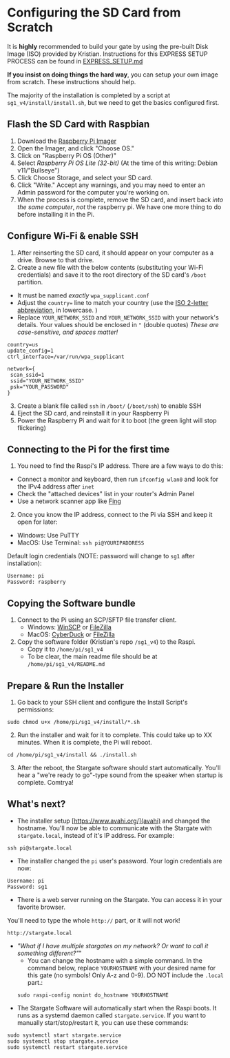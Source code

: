 # Configuring the SD Card from Scratch
It is **highly** recommended to build your gate by using the pre-built Disk Image (ISO) provided by Kristian. Instructions for this EXPRESS SETUP PROCESS can be found in [EXPRESS_SETUP.md](../EXPRESS_SETUP.md)

**If you insist on doing things the hard way**, you can setup your own image from scratch. These instructions should help.

The majority of the installation is completed by a script at `sg1_v4/install/install.sh`, but we need to get the basics configured first.

## Flash the SD Card with Raspbian
1. Download the [Raspberry Pi Imager](https://www.raspberrypi.com/software/)
2. Open the Imager, and click "Choose OS."
3. Click on "Raspberry Pi OS (Other)"
4. Select _Raspberry Pi OS Lite (32-bit)_ (At the time of this writing: Debian v11/"Bullseye")
5. Click Choose Storage, and select your SD card.
6. Click "Write." Accept any warnings, and you may need to enter an Admin password for the computer you're working on.
7. When the process is complete, remove the SD card, and insert back *into the same computer*, _not_ the raspberry pi. We have one more thing to do before installing it in the Pi.

## Configure Wi-Fi & enable SSH
1. After reinserting the SD card, it should appear on your computer as a drive. Browse to that drive.
2. Create a new file with the below contents (substituting your Wi-Fi credentials) and save it to the root directory of the SD card's `/boot` partition.
 - It must be named _exactly_ `wpa_supplicant.conf`
 - Adjust the `country=` line to match your country (use the [ISO 2-letter abbreviation](https://en.wikipedia.org/wiki/ISO_3166-1_alpha-2#Officially_assigned_code_elements), in lowercase. )
 - Replace `YOUR_NETWORK_SSID` and `YOUR_NETWORK_SSID` with your network's details. Your values should be enclosed in `"` (double quotes) *These are case-sensitive, and spaces matter!*
```
country=us
update_config=1
ctrl_interface=/var/run/wpa_supplicant

network={
 scan_ssid=1
 ssid="YOUR_NETWORK_SSID"
 psk="YOUR_PASSWORD"
}
```
3. Create a blank file called `ssh` in `/boot/` (`/boot/ssh`) to enable SSH
4. Eject the SD card, and reinstall it in your Raspberry Pi
5. Power the Raspberry Pi and wait for it to boot (the green light will stop flickering)

## Connecting to the Pi for the first time
1. You need to find the Raspi's IP address. There are a few ways to do this:
  - Connect a monitor and keyboard, then run `ifconfig wlan0` and look for the IPv4 address after `inet`
  - Check the "attached devices" list in your router's Admin Panel
  - Use a network scanner app like [Fing](https://www.fing.com/)
2. Once you know the IP address, connect to the Pi via SSH and keep it open for later:
  - Windows: Use PuTTY
  - MacOS: Use Terminal: `ssh pi@YOURIPADDRESS`
  
Default login credentials (NOTE: password will change to `sg1` after installation):
  ```
  Username: pi
  Password: raspberry
  ```

## Copying the Software bundle
1. Connect to the Pi using an SCP/SFTP file transfer client.
    - Windows: [WinSCP](https://winscp.net/eng/index.php) or [FileZilla](https://filezilla-project.org/download.php?type=client)
    - MacOS: [CyberDuck](https://cyberduck.io/) or [FileZilla](https://filezilla-project.org/download.php?type=client)
2. Copy the software folder (Kristian's repo `/sg1_v4`) to the Raspi.
    - Copy it to `/home/pi/sg1_v4`
    - To be clear, the main readme file should be at `/home/pi/sg1_v4/README.md`

## Prepare & Run the Installer
1. Go back to your SSH client and configure the Install Script's permissions:
```
sudo chmod u+x /home/pi/sg1_v4/install/*.sh
```
2. Run the installer and wait for it to complete. This could take up to XX minutes. When it is complete, the Pi will reboot.
```
cd /home/pi/sg1_v4/install && ./install.sh
```
3. After the reboot, the Stargate software should start automatically. You'll hear a "we're ready to go"-type sound from the speaker when startup is complete. Comtrya!

## What's next?
- The installer setup [https://www.avahi.org/](avahi) and changed the hostname. You'll now be able to communicate with the Stargate with `stargate.local`, instead of it's IP address. For example:
```
ssh pi@stargate.local
```
- The installer changed the `pi` user's password. Your login credentials are now:
```
Username: pi
Password: sg1
```
- There is a web server running on the Stargate. You can access it in your favorite browser.

You'll need to type the whole `http://` part, or it will not work!
```
http://stargate.local
```
- *"What if I have multiple stargates on my network? Or want to call it something different?"*"
  - You can change the hostname with a simple command. In the command below, replace `YOURHOSTNAME` with your desired name for this gate (no symbols! Only A-z and 0-9). DO NOT include the `.local` part.:
  ```
  sudo raspi-config nonint do_hostname YOURHOSTNAME
  ```
- The Stargate Software will automatically start when the Raspi boots. It runs as a systemd daemon called `stargate.service`. If you want to manually start/stop/restart it, you can use these commands:
```
sudo systemctl start stargate.service
sudo systemctl stop stargate.service
sudo systemctl restart stargate.service
```
